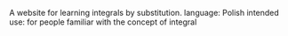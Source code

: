 A website for learning integrals by substitution.
language: Polish
intended use: for people familiar with the concept of integral
